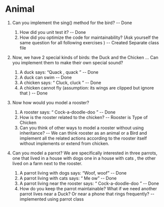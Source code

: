 # Animal
1. Can you implement the sing() method for the bird? -- Done
	1. How did you unit test it? -- Done
	2. How did you optimize the code for maintainability? (Ask yourself the same
question for all following exercises ) -- Created Separate class file

2. Now, we have 2 special kinds of birds: the Duck and the Chicken ... Can you
implement them to make their own special sound?
	1. A duck says: “Quack , quack ”  -- Done
	2. A duck can swim   -- Done
	3. A chicken says: “ Cluck, cluck ”   -- Done
	4. A chicken cannot fly (assumption: its wings are clipped but ignore that )   -- Done

3. Now how would you model a rooster?
	1. A rooster says: “ Cock-a-doodle-doo ”  -- Done
	2. How is the rooster related to the chicken? -- Rooster is Type of Chicken
	3. Can you think of other ways to model a rooster without using inheritance? -- We can think rooster as an animal or a Bird and implement all the related actions according to the rooster itself without implements or extend from chicken.
	
4. Can you model a parrot? We are specifically interested in three parrots, one that lived
in a house with dogs one in a house with cats , the other lived on a farm next to
the rooster.
	1. A parrot living with dogs says: “Woof, woof”  -- Done
	2. A parrot living with cats says: “ Me ow”  -- Done
	3. A parrot living near the rooster says: “ Cock-a-doodle-doo ”  -- Done
	4. How do you keep the parrot maintainable? What if we need another parrot lives
	near a Duck? Or near a phone that rings frequently? -- implemented using parrot class
	